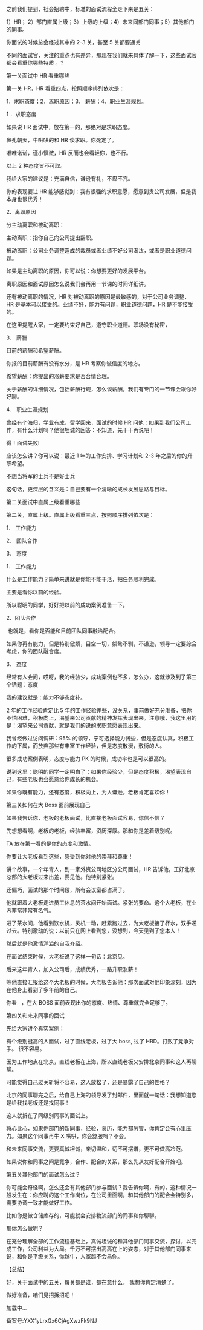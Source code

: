 之前我们提到，社会招聘中，标准的面试流程全走下来是五关：

1）HR； 2）部门直属上级；3）上级的上级；4）未来同部门同事；5）其他部门的同事。

你面试的时候总会经过其中的 2-3 关，甚至 5 关都要通关

不同的面试官，关注的重点也有差异，那现在我们就来具体了解一下，这些面试官都会看重你哪些特质 。\?

第一关面试中 HR 看重哪些

第一关 HR，HR 看重四点，按照顺序排列依次是：

1．求职态度；2．离职原因；3． 薪酬；4．职业生涯规划。

1 ．求职态度

如果说 HR 面试中，放在第一的，那绝对是求职态度。

鼻孔朝天，牛哄哄的和 HR 谈求职。你死定了。

唯唯诺诺，谨小慎微，HR 反而也会看轻你，也不行。

以上 2 种态度皆不可取。

我给大家的建议是：充满自信，谦逊有礼，不卑不亢。

你的表现要让 HR 能够感觉到：我有很强的求职意愿，愿意到贵公司发展，但是我本身也很优秀！

2．离职原因

分主动离职和被动离职：

主动离职：指你自己向公司提出辞职。

被动离职：公司业务调整造成的裁员或者业绩不好公司淘汰，或者是职业道德问题。

如果是主动离职的原因，你可以说：你想要更好的发展平台。

离职原因和面试原因怎么说我们会再用一节课的时间详细讲。

还有被动离职的情况，HR 对被动离职的原因是最敏感的，对于公司业务调整，HR 是基本可以接受的。业绩不好，能力有问题，职业道德问题，HR 是不能接受的。

在这里提醒大家，一定要约束好自己，遵守职业道德。职场没有秘密，

3． 薪酬

目前的薪酬和希望薪酬。

你报的目前薪酬有没有水分，是 HR 考察你诚信度的地方。

希望薪酬：你提出的涨薪要求是否合情合理。

关于薪酬的详细情况，包括薪酬行规，怎么谈薪酬，我们有专门的一节课会跟你好好聊。

4． 职业生涯规划

曾经有个海归，学业有成，留学回来，面试的时候 HR 问他：如果到我们公司工作，有什么计划吗？他很坦诚的回答：不知道，先干干再说吧！

得！面试失败\!

应该怎么讲？你可以说：最近 1 年的工作安排、学习计划和 2-3 年之后的你的升职希望。

不想当将军的士兵不是好士兵

这句话，更深层的含义是：自己要有一个清晰的成长发展思路与目标。

第二关面试中直属上级看重哪些

第二关，直属上级。直属上级看重三点，按照顺序排列依次是：

1． 工作能力

2． 团队合作 

3． 态度

1． 工作能力

什么是工作能力？简单来讲就是你能不能干活，把任务顺利完成。

主要是看你以前的经验。

所以聪明的同学，好好把以前的成功案例准备一下。

2．团队合作 

 也就是，看你是否能和目前团队同事融洽配合。

如果你再有能力，但是特别傲娇，目空一切，桀骜不驯，不谦逊，领导一定要综合考虑，你的团队融合度。

3． 态度

经常有人会问，哎呀，我的经验少，成功案例也不多，怎么办，这就涉及到了第三个话题：态度

我的建议就是：能力不够态度补。

2 年的工作经验肯定比 5 年的工作经验差些，没关系，事前做好充分准备，把你不怕困难，积极向上，渴望来公司贡献的精神发挥表现出来。注意哦，我这里用的是：渴望来公司贡献，就是我们的说的求职意愿表现出来。

我曾经做过访问调研：95\% 的领导，宁可选择能力弱些，但是态度认真，积极工作的下属，而放弃那些有丰富工作经验，但是态度散漫，敷衍的人。

很多成功案例表明，态度与能力 PK 的时候，成功率也是可以很高的。

说到这里：聪明的同学一定明白了：如果你经验少，但是态度积极，渴望表现自己，有些老板也会愿意给你成长的机会。

如果你既有能力，还有态度，积极向上，为人谦逊。老板肯定喜欢你！

第三关如何在大 Boss 面前展现自己

如果我告诉你，老板的老板面试，比直接老板面试容易，你信不信？

先想想看啊，老板的老板，经验丰富，资历深厚。那和你是差着级别呢。

TA 放在第一看的是你的态度和激情。

你要让大老板看到这些，感受到你对他的崇拜和尊重！

讲个故事，一个年青人，到一家外资公司地区分公司面试，HR 告诉他，正好北京总部的大老板过来出差，要见他。他特别紧张。

还偏巧，面试的那个时间段，所有会议室都占满了。

他就跟着大老板走进员工休息的茶水间开始面试。紧张的要命。这个大老板，在业内非常非常有名气。

进了茶水间，他看到饮水机，灵机一动，赶紧跑过去，为大老板接了杯水，双手递过去。特别激动的说：以前只在网上看到您，没想到，今天见到了您本人！

然后就是他激情洋溢的自我介绍。

在面试结束时候，大老板说了这样一句话：北京见。 

后来这年青人，加入公司后，成绩优秀，一路升职涨薪！

等他直接汇报给这个大老板的时候，大老板告诉他：那次面试对他印象深刻，因为在他身上看到了多年前的自己。

你看   ，在大 BOSS 面前表现出你的态度、热情、尊重就完全足够了。      

第四关和未来同事的面试

先给大家讲个真实案例：

有个级别挺高的人面试，过了直线老板，过了大 boss, 过了 HRD。打败了竞争对手。 很不容易。

因为工作地点在北京，直线老板在上海，所以直线老板又安排北京同事和这人再聊聊。

可能觉得自己过关斩将不容易，这人放松了，还是暴露了自己的性格？

北京的同事聊完之后，给自己上海的领导发了封邮件，里面就一句话：我想知道您是给我找老板还是找同事！

这人就折在了同级别同事的面试上。

将心比心，如果你部门的新同事，经验，资历，能力都厉害，你肯定会有心里压力。如果这个同事再牛 X 哄哄，你会舒服吗？不会。

和未来同事交流，更要真诚坦诚，亲切温和，切不可摆谱，更不可做高冷范。

如果说你和同事之间是竞争，合作、配合的关系，那么先从友好配合开始吧。

第五关其他部门的面试怎么过？

你可能会奇怪啊，怎么还会有其他部门参与面试？我告诉你啊，有的，这种情况一般发生在：你应聘的这个工作岗位，在公司里面啊，和其他部门的配合会特别多，需要协调一致才能做好工作。

比如你是做仓储库存的，可能就会安排物流部门的同事和你聊聊。

那你怎么做呢？

在充分理解全部的工作流程基础上，真诚坦诚的和其他部门同事交流，探讨，以完成工作，公司利益为大局。千万不可摆出高高在上的姿态，对于其他部门同事来说，和你是平级关系，你越牛，人家越不会鸟你。

【总结】

好，关于面试中的五关，每关都是谁，都在意什么， 我想你肯定清楚了。

做好准备，咱们见招拆招吧！

加载中...

  

备案号:YXX1yLrxGx6CjAgXwzFk9NJ